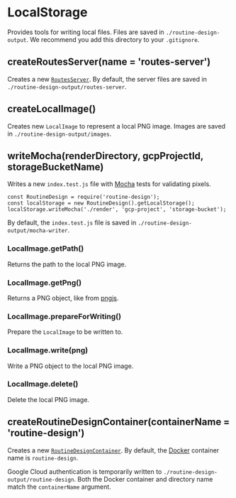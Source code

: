# LocalStorage

Provides tools for writing local files. Files are saved in `./routine-design-output`. We recommend you add this directory to your `.gitignore`.

## createRoutesServer(name = 'routes-server')

Creates a new [`RoutesServer`](./routes-server/README.md). By default, the server files are saved in `./routine-design-output/routes-server`. 

## createLocalImage()

Creates new `LocalImage` to represent a local PNG image. Images are saved in `./routine-design-output/images`.

## writeMocha(renderDirectory, gcpProjectId, storageBucketName)

Writes a new `index.test.js` file with [Mocha](https://mochajs.org/) tests for validating pixels. 

```
const RoutineDesign = require('routine-design');
const localStorage = new RoutineDesign().getLocalStorage();
localStorage.writeMocha('./render', 'gcp-project', 'storage-bucket');
```

By default, the `index.test.js` file is saved in `./routine-design-output/mocha-writer`. 

### LocalImage.getPath()

Returns the path to the local PNG image.

### LocalImage.getPng()

Returns a PNG object, like from [pngjs](https://www.npmjs.com/package/pngjs).

### LocalImage.prepareForWriting()

Prepare the `LocalImage` to be written to.

### LocalImage.write(png)

Write a PNG object to the local PNG image.

### LocalImage.delete()

Delete the local PNG image.

## createRoutineDesignContainer(containerName = 'routine-design')

Creates a new [`RoutineDesignContainer`](./routine-design-container/README.md). By default, the [Docker](https://www.docker.com/) container name is `routine-design`.

Google Cloud authentication is temporarily written to `./routine-design-output/routine-design`. Both the Docker container and directory name match the `containerName` argument.
